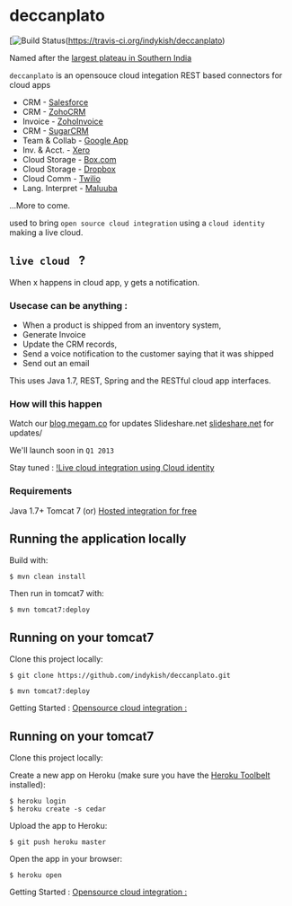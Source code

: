 # deccanplato 
[![Build Status](https://travis-ci.org/indykish/deccanplato.png)(https://travis-ci.org/indykish/deccanplato)

Named after the [largest plateau in Southern India](http://en.wikipedia.org/wiki/Deccan_Plateau)

`deccanplato` is an opensouce cloud integation REST based connectors for cloud apps 
* CRM     		  - [Salesforce](http://developer.force.com) 
* CRM     		  - [ZohoCRM](http://www.zoho.com/crm/help/api/)
* Invoice 		  - [ZohoInvoice](http://www.zoho.com/invoice/api/index.html)
* CRM     		  - [SugarCRM](http://developers.sugarcrm.com/) 
* Team & Collab   - [Google App](https://developers.google.com/google-apps/)
* Inv. & Acct.	  - [Xero](http://blog.xero.com/developer/api-overview/) 
* Cloud Storage   - [Box.com](http://developers.box.com/) 
* Cloud Storage   - [Dropbox](https://www.dropbox.com/developers/core/api)
* Cloud Comm      - [Twilio](http://www.twilio.com/doers)
* Lang. Interpret - [Maluuba](http://dev.maluuba.com/) 

...More to come.

used to bring `open source cloud integration` using a `cloud identity` making a live cloud. 

## `live cloud ` ? 

When x happens in  cloud app, y gets a notification. 

### Usecase can be anything : 
* When a product is shipped from an inventory system, 
* Generate Invoice
* Update the CRM records, 
* Send a voice notification to the customer saying that it was shipped 
* Send out an email


This uses Java 1.7, REST, Spring and the RESTful cloud app interfaces.

### How will this happen
Watch our [blog.megam.co](http://blog.megam.co) for updates
Slideshare.net [slideshare.net](http://slideshare.net/indykish) for updates/ 

We'll launch soon in `Q1 2013` 

Stay tuned : [!Live cloud integration using Cloud identity](http://megam.co)

### Requirements

Java 1.7+
Tomcat 7
(or) [Hosted integration for free](http://megam.co)  


## Running the application locally

Build with:

    $ mvn clean install

Then run in tomcat7 with:

    $ mvn tomcat7:deploy

## Running on your tomcat7

Clone this project locally:

    $ git clone https://github.com/indykish/deccanplato.git
    
    $ mvn tomcat7:deploy
    
Getting Started : [Opensource cloud integration :](http://megam.co/getting_started.html)


## Running on your tomcat7

Clone this project locally:

Create a new app on Heroku (make sure you have the [Heroku Toolbelt](http://toolbelt.heroku.com) installed):

    $ heroku login
    $ heroku create -s cedar

Upload the app to Heroku:

    $ git push heroku master

Open the app in your browser:

    $ heroku open

Getting Started : [Opensource cloud integration :](http://megam.co/getting_started.html)
